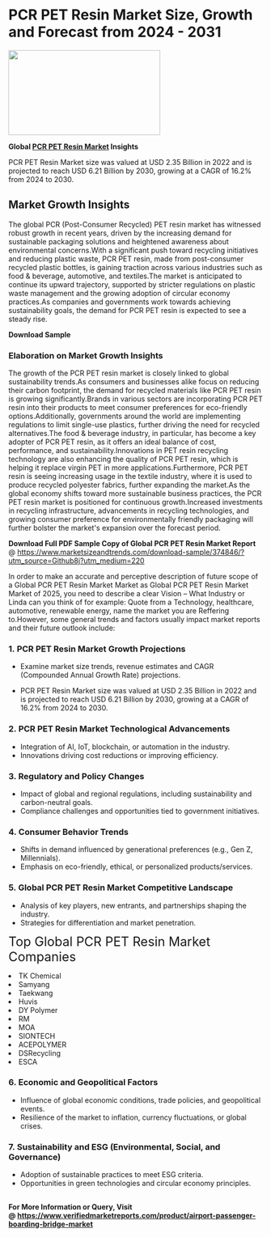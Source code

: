 <H1>PCR PET Resin Market Size, Growth and Forecast from 2024 - 2031</H1><img class="aligncenter size-medium wp-image-584254" src="https://thirdeyenews.in/wp-content/uploads/2024/09/Global-Market-Research-300x168.jpeg" alt="" width="300" height="168" /><p><strong>Global&nbsp;<a href="https://www.marketsizeandtrends.com/download-sample/374846/?utm_source=Github8j?utm_medium=220">PCR PET Resin Market</a> Insights</strong></p><p>PCR PET Resin Market size was valued at USD 2.35 Billion in 2022 and is projected to reach USD 6.21 Billion by 2030, growing at a CAGR of 16.2% from 2024 to 2030.</p><p><h2>Market Growth Insights</h2> The global PCR (Post-Consumer Recycled) PET resin market has witnessed robust growth in recent years, driven by the increasing demand for sustainable packaging solutions and heightened awareness about environmental concerns.With a significant push toward recycling initiatives and reducing plastic waste, PCR PET resin, made from post-consumer recycled plastic bottles, is gaining traction across various industries such as food & beverage, automotive, and textiles.The market is anticipated to continue its upward trajectory, supported by stricter regulations on plastic waste management and the growing adoption of circular economy practices.As companies and governments work towards achieving sustainability goals, the demand for PCR PET resin is expected to see a steady rise.<p><strong>Download Sample</strong></p> <h3>Elaboration on Market Growth Insights</h3> The growth of the PCR PET resin market is closely linked to global sustainability trends.As consumers and businesses alike focus on reducing their carbon footprint, the demand for recycled materials like PCR PET resin is growing significantly.Brands in various sectors are incorporating PCR PET resin into their products to meet consumer preferences for eco-friendly options.Additionally, governments around the world are implementing regulations to limit single-use plastics, further driving the need for recycled alternatives.The food & beverage industry, in particular, has become a key adopter of PCR PET resin, as it offers an ideal balance of cost, performance, and sustainability.Innovations in PET resin recycling technology are also enhancing the quality of PCR PET resin, which is helping it replace virgin PET in more applications.Furthermore, PCR PET resin is seeing increasing usage in the textile industry, where it is used to produce recycled polyester fabrics, further expanding the market.As the global economy shifts toward more sustainable business practices, the PCR PET resin market is positioned for continuous growth.Increased investments in recycling infrastructure, advancements in recycling technologies, and growing consumer preference for environmentally friendly packaging will further bolster the market's expansion over the forecast period.<p><span class=""><strong>Download Full PDF Sample Copy of Global PCR PET Resin Market Report</strong> @ <a href="https://www.marketsizeandtrends.com/download-sample/374846/?utm_source=Github8j?utm_medium=220" target="_blank">https://www.marketsizeandtrends.com/download-sample/374846/?utm_source=Github8j?utm_medium=220</a></span></p><p>In order to make an accurate and perceptive description of future scope of a Global&nbsp;PCR PET Resin Market Market as Global&nbsp;PCR PET Resin Market Market of 2025, you need to describe a clear Vision &ndash; What Industry or Linda can you think of for example: Quote from a Technology, healthcare, automotive, renewable energy, name the market you are Reffering to.However, some general trends and factors usually impact market reports and their future outlook include:</p><h3>1.&nbsp;<strong>PCR PET Resin Market Growth Projections</strong></h3><ul><li>Examine market size trends, revenue estimates and CAGR (Compounded Annual Growth Rate) projections.</li><li><p>PCR PET Resin Market size was valued at USD 2.35 Billion in 2022 and is projected to reach USD 6.21 Billion by 2030, growing at a CAGR of 16.2% from 2024 to 2030.</p></li></ul><h3>2.&nbsp;<strong>PCR PET Resin Market Technological Advancements</strong></h3><ul><li>Integration of AI, IoT, blockchain, or automation in the industry.</li><li>Innovations driving cost reductions or improving efficiency.</li></ul><h3>3.&nbsp;<strong>Regulatory and Policy Changes</strong></h3><ul><li>Impact of global and regional regulations, including sustainability and carbon-neutral goals.</li><li>Compliance challenges and opportunities tied to government initiatives.</li></ul><h3>4.&nbsp;<strong>Consumer Behavior Trends</strong></h3><ul><li>Shifts in demand influenced by generational preferences (e.g., Gen Z, Millennials).</li><li>Emphasis on eco-friendly, ethical, or personalized products/services.</li></ul><h3>5.&nbsp;<strong>Global PCR PET Resin Market Competitive Landscape</strong></h3><ul><li>Analysis of key players, new entrants, and partnerships shaping the industry.</li><li>Strategies for differentiation and market penetration.</li></ul><p data-pm-slice="1 1 []"><span style="color: inherit; font-family: inherit; font-size: 25px;">Top Global PCR PET Resin Market Companies</span></p><div class="" data-test-id=""><p><li>TK Chemical</li><li> Samyang</li><li> Taekwang</li><li> Huvis</li><li> DY Polymer</li><li> RM</li><li> MOA</li><li> SIONTECH</li><li> ACEPOLYMER</li><li> DSRecycling</li><li> ESCA</li></p></div><h3>6.&nbsp;<strong>Economic and Geopolitical Factors</strong></h3><ul><li>Influence of global economic conditions, trade policies, and geopolitical events.</li><li>Resilience of the market to inflation, currency fluctuations, or global crises.</li></ul><h3>7.&nbsp;<strong>Sustainability and ESG (Environmental, Social, and Governance)</strong></h3><ul><li>Adoption of sustainable practices to meet ESG criteria.</li><li>Opportunities in green technologies and circular economy principles.</li></ul><h2><strong style="font-size: 14px;">For More Information or Query, Visit @&nbsp;</strong><a style="background-color: #ffffff; font-size: 14px;" href="https://www.marketsizeandtrends.com/report/pcr-pet-resin-market/" target="_blank">https://www.verifiedmarketreports.com/product/airport-passenger-boarding-bridge-market</a></h2>